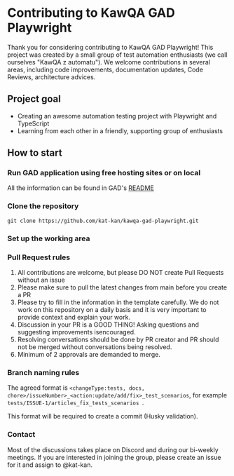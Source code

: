 # Contributing to KawQA GAD Playwright

Thank you for considering contributing to KawQA GAD Playwright! This project was created by a small group of test automation enthusiasts (we call ourselves "KawQA z automatu"). We welcome contributions in several areas, including code improvements, documentation updates, Code Reviews, architecture advices. 

## Project goal

* Creating an awesome automation testing project with Playwright and TypeScript
* Learning from each other in a friendly, supporting group of enthusiasts

## How to start 

### Run GAD application using free hosting sites or on local

All the information can be found in GAD's [README](https://github.com/jaktestowac/gad-gui-api-demo)

### Clone the repository

`git clone https://github.com/kat-kan/kawqa-gad-playwright.git`

### Set up the working area

<!-- Tutaj w zasadzie mogłoby trafić to co jest w README dot. setupu, czy chcemy przenieść czy zostawić tam?
Gdybym przenosiła to chciałabym podzielić to na obowiązkowy setup i rekomendowany setup np. wtyczka GitLens nie jest czymś koniecznym-->

### Pull Request rules

1. All contributions are welcome, but please DO NOT create Pull Requests without an issue
2. Please make sure to pull the latest changes from main before you create a PR
3. Please try to fill in the information in the template carefully. We do not work on this repository on a daily basis and it is very important to provide context and explain your work.
4. Discussion in your PR is a GOOD THING! Asking questions and suggesting improvements isencouraged.
5. Resolving conversations should be done by PR creator and PR should not be merged without conversations being resolved.
6. Minimum of 2 approvals are demanded to merge.

### Branch naming rules

The agreed format is `<changeType:tests, docs, chore>/issueNumber>_<action:update/add/fix>_test_scenarios`, for example `tests/ISSUE-1/articles_fix_tests_scenarios `.

This format will be required to create a commit (Husky validation).

### Contact

Most of the discussions takes place on Discord and during our bi-weekly meetings. If you are interested in joining the group, please create an issue for it and assign to @kat-kan. 

